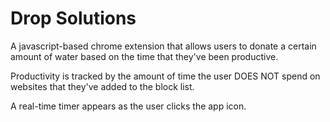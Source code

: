 # Drop Solutions

A javascript-based chrome extension that allows users to donate
a certain amount of water based on the time that they've been productive.

Productivity is tracked by the amount of time the user DOES NOT spend on
websites that they've added to the block list. 

A real-time timer appears as the user clicks the app icon. 
